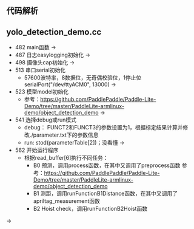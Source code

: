 ## 代码解析
## yolo_detection_demo.cc

* 482 main函数
->
* 487 日志easylogging初始化
->
* 498 摄像头cap初始化
->
* 513 串口serial初始化
    * 57600波特率，8数据位，无奇偶校验位，1停止位
    serialPort("/dev/ttyACM0", 13000)
->
* 523 模型model初始化
    * 参考：https://github.com/PaddlePaddle/Paddle-Lite-Demo/tree/master/PaddleLite-armlinux-demo/object_detection_demo
->
* 541 选择debug或run模式
    * debug：
        FUNCT2和FUNCT3的参数设置为1，根据标定结果计算并修改./parameter.txt下的参数信息
    * run:
         stod(parameterTable[2])；没看懂
->
* 562 开始运行程序
    * 根据read_buffer[6]执行不同任务：
        * B0 预测，调用process函数，在其中又调用了preprocess函数
            参考：https://github.com/PaddlePaddle/Paddle-Lite-Demo/tree/master/PaddleLite-armlinux-demo/object_detection_demo
        * B1 测距，调用runFunctionB1Distance函数，在其中又调用了apriltag_measurement函数
        * B2 Hoist check，调用runFunctionB2Hoist函数

->